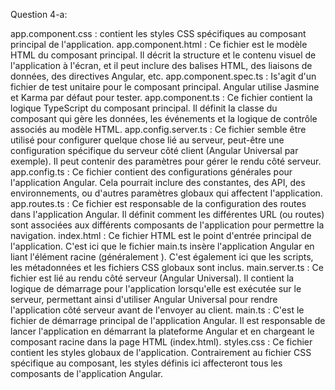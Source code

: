 Question 4-a:

app.component.css : contient les styles CSS spécifiques au composant principal de l'application.
app.component.html : Ce fichier est le modèle HTML du composant principal. Il décrit la structure et le contenu visuel de l'application à l'écran, et il peut inclure des balises HTML, des liaisons de données, des directives Angular, etc.
app.component.spec.ts : Is'agit d'un fichier de test unitaire pour le composant principal. Angular utilise Jasmine et Karma par défaut pour tester.
app.component.ts : Ce fichier contient la logique TypeScript du composant principal. Il définit la classe du composant qui gère les données, les événements et la logique de contrôle associés au modèle HTML.
app.config.server.ts : Ce fichier semble être utilisé pour configurer quelque chose lié au serveur, peut-être une configuration spécifique du serveur côté client (Angular Universal par exemple). Il peut contenir des paramètres pour gérer le rendu côté serveur.
app.config.ts : Ce fichier contient des configurations générales pour l'application Angular. Cela pourrait inclure des constantes, des API, des environnements, ou d'autres paramètres globaux qui affectent l'application.
app.routes.ts : Ce fichier est responsable de la configuration des routes dans l'application Angular. Il définit comment les différentes URL (ou routes) sont associées aux différents composants de l'application pour permettre la navigation.
index.html : Ce fichier HTML est le point d'entrée principal de l'application. C'est ici que le fichier main.ts insère l'application Angular en liant l'élément racine (généralement <app-root></app-root>). C'est également ici que les scripts, les métadonnées et les fichiers CSS globaux sont inclus.
main.server.ts : Ce fichier est lié au rendu côté serveur (Angular Universal). Il contient la logique de démarrage pour l'application lorsqu'elle est exécutée sur le serveur, permettant ainsi d'utiliser Angular Universal pour rendre l'application côté serveur avant de l'envoyer au client.
main.ts : C'est le fichier de démarrage principal de l'application Angular. Il est responsable de lancer l'application en démarrant la plateforme Angular et en chargeant le composant racine dans la page HTML (index.html).
styles.css : Ce fichier contient les styles globaux de l'application. Contrairement au fichier CSS spécifique au composant, les styles définis ici affecteront tous les composants de l'application Angular.